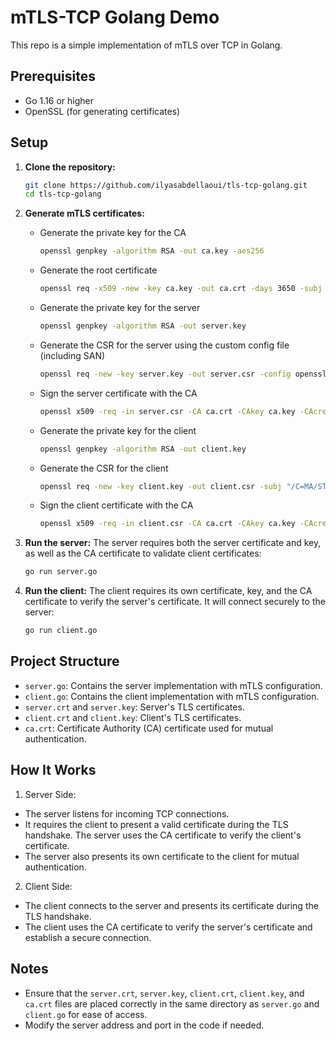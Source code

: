 # mTLS-TCP Golang Demo
This repo is a simple implementation of mTLS over TCP in Golang.

## Prerequisites

- Go 1.16 or higher
- OpenSSL (for generating certificates)

## Setup

1. **Clone the repository:**
    ```sh
    git clone https://github.com/ilyasabdellaoui/tls-tcp-golang.git
    cd tls-tcp-golang
    ```

2. **Generate mTLS certificates:**
    - Generate the private key for the CA
        ```sh
        openssl genpkey -algorithm RSA -out ca.key -aes256
        ```
    - Generate the root certificate
        ```sh
        openssl req -x509 -new -key ca.key -out ca.crt -days 3650 -subj "/C=MA/ST=RABAT/L=RABAT/O=ENSIAS"
        ```
    - Generate the private key for the server
        ```sh
        openssl genpkey -algorithm RSA -out server.key
        ```
    - Generate the CSR for the server using the custom config file (including SAN)
        ```sh
        openssl req -new -key server.key -out server.csr -config openssl.cnf
        ```
    - Sign the server certificate with the CA
        ```sh
        openssl x509 -req -in server.csr -CA ca.crt -CAkey ca.key -CAcreateserial -out server.crt -days 365 -extensions v3_ca -extfile openssl.cnf
        ```
    - Generate the private key for the client
        ```sh
        openssl genpkey -algorithm RSA -out client.key
        ```
    - Generate the CSR for the client
        ```sh
        openssl req -new -key client.key -out client.csr -subj "/C=MA/ST=RABAT/L=RABAT/O=ENSIAS/CN=client" -config openssl.cnf
        ```
    - Sign the client certificate with the CA
        ```sh
        openssl x509 -req -in client.csr -CA ca.crt -CAkey ca.key -CAcreateserial -out client.crt -days 365 -extensions v3_ca -extfile openssl.cnf
        ```

3. **Run the server:**
The server requires both the server certificate and key, as well as the CA certificate to validate client certificates:
    ```sh
    go run server.go
    ```

4. **Run the client:**
The client requires its own certificate, key, and the CA certificate to verify the server's certificate. It will connect securely to the server:
    ```sh
    go run client.go
    ```

## Project Structure

- `server.go`: Contains the server implementation with mTLS configuration.
- `client.go`: Contains the client implementation with mTLS configuration.
- `server.crt` and `server.key`: Server's TLS certificates.
- `client.crt` and `client.key`: Client's TLS certificates.
- `ca.crt`: Certificate Authority (CA) certificate used for mutual authentication.

## How It Works

1. Server Side:
- The server listens for incoming TCP connections.
- It requires the client to present a valid certificate during the TLS handshake. The server uses the CA certificate to verify the client's certificate.
- The server also presents its own certificate to the client for mutual authentication.

2. Client Side:
- The client connects to the server and presents its certificate during the TLS handshake.
- The client uses the CA certificate to verify the server's certificate and establish a secure connection.

## Notes

- Ensure that the `server.crt`, `server.key`, `client.crt`, `client.key`, and `ca.crt` files are placed correctly in the same directory as `server.go` and `client.go` for ease of access.
- Modify the server address and port in the code if needed.